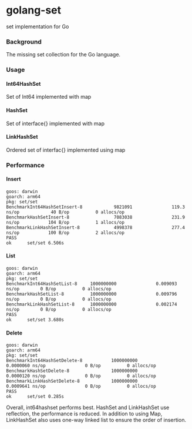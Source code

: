 # golang-set
set implementation for Go

### Background
The missing set collection for the Go language.

### Usage
#### Int64HashSet
Set of Int64 implemented with map

#### HashSet
Set of interface{} implemented with map

#### LinkHashSet
Ordered set of interfac{} implemented using map

### Performance
#### Insert
```
goos: darwin
goarch: arm64
pkg: set/set
BenchmarkInt64HashSetInsert-8            9821091               119.3 ns/op            40 B/op          0 allocs/op
BenchmarkHashSetInsert-8                 7083038               231.9 ns/op           104 B/op          1 allocs/op
BenchmarkLinkHashSetInsert-8             4998378               277.4 ns/op           100 B/op          2 allocs/op
PASS
ok      set/set 6.506s
```
#### List
```
goos: darwin
goarch: arm64
pkg: set/set
BenchmarkInt64HashSetList-8     1000000000               0.009093 ns/op        0 B/op          0 allocs/op
BenchmarkHashSetList-8          1000000000               0.009796 ns/op        0 B/op          0 allocs/op
BenchmarkLinkHashSetList-8      1000000000               0.002174 ns/op        0 B/op          0 allocs/op
PASS
ok      set/set 3.680s
```
#### Delete
```
goos: darwin
goarch: arm64
pkg: set/set
BenchmarkInt64HashSetDelete-8           1000000000               0.0000060 ns/op               0 B/op          0 allocs/op
BenchmarkHashSetDelete-8                1000000000               0.0000120 ns/op               0 B/op          0 allocs/op
BenchmarkLinkHashSetDelete-8            1000000000               0.0009641 ns/op               0 B/op          0 allocs/op
PASS
ok      set/set 0.285s
```

Overall, int64hashset performs best.
HashSet and LinkHashSet use reflection, the performance is reduced.
In addition to using Map, LinkHashSet also uses one-way linked list to ensure the order of insertion.




